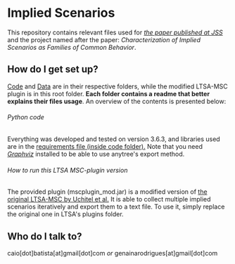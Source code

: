 # Implied Scenarios

This repository contains relevant files used for [_the paper published at JSS_](https://doi.org/10.1016/j.jss.2019.110425) and the project named after the paper: _Characterization of Implied Scenarios as Families of Common Behavior_.

## How do I get set up?

[Code](code/) and [Data](data/) are in their respective folders, while the modified LTSA-MSC plugin is in this root folder. **Each folder contains a readme that better explains their files usage**. An overview of the contents is presented below:

###### Python code
Everything was developed and tested on version 3.6.3, and libraries used are in the [requirements file (inside code folder).](code/requirements.txt) Note that you need [_Graphviz_](https://www.graphviz.org) installed to be able to use anytree's export method.

###### How to run this LTSA MSC-plugin version
The provided plugin (mscplugin_mod.jar) is a modified version of [the original LTSA-MSC by Uchitel et al.](https://www.doc.ic.ac.uk/ltsa/msc/)
It is able to collect multiple implied scenarios iteratively and export them to a text file.
To use it, simply replace the original one in LTSA's plugins folder.


## Who do I talk to?

caio[dot]batista[at]gmail[dot]com *or* genainarodrigues[at]gmail[dot]com
